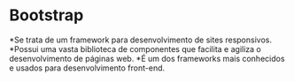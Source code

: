 # Bootstrap

*Se trata de um framework para desenvolvimento de sites responsivos.
*Possui uma vasta biblioteca de componentes que facilita e agiliza o desenvolvimento de páginas web.
*É um dos frameworks mais conhecidos e usados para desenvolvimento front-end.
